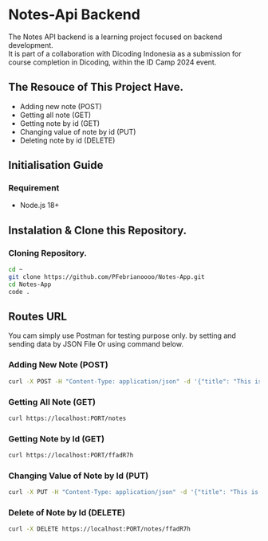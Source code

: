 # Notes-Api Backend
The Notes API backend is a learning project focused on backend development.\
It is part of a collaboration with Dicoding Indonesia as a submission for course completion in Dicoding, within the ID Camp 2024 event.

## The Resouce of This Project Have.
- Adding new note (POST)
- Getting all note (GET)
- Getting note by id (GET)
- Changing value of note by id (PUT)
- Deleting note by id (DELETE)

## Initialisation Guide
### Requirement
- Node.js 18+

## Instalation & Clone this Repository.
### Cloning Repository.
```bash
cd ~
git clone https://github.com/PFebrianoooo/Notes-App.git
cd Notes-App
code .
```
## Routes URL
You cam simply use Postman for testing purpose only. by setting and sending data by JSON File Or using command below.
### Adding New Note (POST)
```bash
curl -X POST -H "Content-Type: application/json" -d '{"title": "This is first title", "tags": ["Android", "Web", "iOS], "body": "This is the message"}' https://localhost:PORT/notes
```
### Getting All Note (GET)
```bash
curl https://localhost:PORT/notes
```

### Getting Note by Id (GET)
```bash
curl https://localhost:PORT/ffadR7h
```
### Changing Value of Note by Id (PUT)
```bash
curl -X PUT -H "Content-Type: application/json" -d '{"title": "This is second title"}' https://localhosy:PORT/notes/ffadR7h
```

### Delete of Note by Id (DELETE)
```bash
curl -X DELETE https://localhost:PORT/notes/ffadR7h
```
